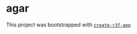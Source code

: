 # agar

This project was bootstrapped with [`create-r3f-app`](https://github.com/utsuboco/create-r3f-app)